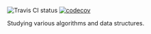 ![Travis CI status](https://travis-ci.org/vitalyisaev2/ads-go.svg)
[![codecov](https://codecov.io/gh/vitalyisaev2/ads-go/branch/master/graph/badge.svg)](https://codecov.io/gh/vitalyisaev2/ads-go)

Studying various algorithms and data structures.
